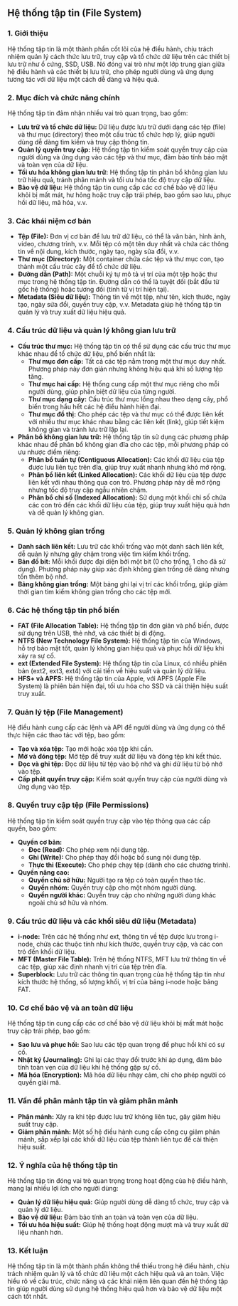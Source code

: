 ## Hệ thống tập tin (File System)

### 1. Giới thiệu

Hệ thống tập tin là một thành phần cốt lõi của hệ điều hành, chịu trách nhiệm quản lý cách thức lưu trữ, truy cập và tổ
chức dữ liệu trên các thiết bị lưu trữ như ổ cứng, SSD, USB. Nó đóng vai trò như một lớp trung gian giữa hệ điều hành và
các thiết bị lưu trữ, cho phép người dùng và ứng dụng tương tác với dữ liệu một cách dễ dàng và hiệu quả.

### 2. Mục đích và chức năng chính

Hệ thống tập tin đảm nhận nhiều vai trò quan trọng, bao gồm:

- **Lưu trữ và tổ chức dữ liệu:** Dữ liệu được lưu trữ dưới dạng các tệp (file) và thư mục (directory) theo một cấu trúc
  tổ chức hợp lý, giúp người dùng dễ dàng tìm kiếm và truy cập thông tin.
- **Quản lý quyền truy cập:** Hệ thống tập tin kiểm soát quyền truy cập của người dùng và ứng dụng vào các tệp và thư
  mục, đảm bảo tính bảo mật và toàn vẹn của dữ liệu.
- **Tối ưu hóa không gian lưu trữ:** Hệ thống tập tin phân bổ không gian lưu trữ hiệu quả, tránh phân mảnh và tối ưu hóa
  tốc độ truy cập dữ liệu.
- **Bảo vệ dữ liệu:** Hệ thống tập tin cung cấp các cơ chế bảo vệ dữ liệu khỏi bị mất mát, hư hỏng hoặc truy cập trái
  phép, bao gồm sao lưu, phục hồi dữ liệu, mã hóa, v.v.

### 3. Các khái niệm cơ bản

- **Tệp (File):** Đơn vị cơ bản để lưu trữ dữ liệu, có thể là văn bản, hình ảnh, video, chương trình, v.v. Mỗi tệp có
  một tên duy nhất và chứa các thông tin về nội dung, kích thước, ngày tạo, ngày sửa đổi, v.v.
- **Thư mục (Directory):** Một container chứa các tệp và thư mục con, tạo thành một cấu trúc cây để tổ chức dữ liệu.
- **Đường dẫn (Path):** Một chuỗi ký tự mô tả vị trí của một tệp hoặc thư mục trong hệ thống tập tin. Đường dẫn có thể
  là tuyệt đối (bắt đầu từ gốc hệ thống) hoặc tương đối (tính từ vị trí hiện tại).
- **Metadata (Siêu dữ liệu):** Thông tin về một tệp, như tên, kích thước, ngày tạo, ngày sửa đổi, quyền truy cập, v.v.
  Metadata giúp hệ thống tập tin quản lý và truy xuất dữ liệu hiệu quả.

### 4. Cấu trúc dữ liệu và quản lý không gian lưu trữ

- **Cấu trúc thư mục:** Hệ thống tập tin có thể sử dụng các cấu trúc thư mục khác nhau để tổ chức dữ liệu, phổ biến nhất
  là:
    - **Thư mục đơn cấp:** Tất cả các tệp nằm trong một thư mục duy nhất. Phương pháp này đơn giản nhưng không hiệu quả
      khi số lượng tệp tăng.
    - **Thư mục hai cấp:** Hệ thống cung cấp một thư mục riêng cho mỗi người dùng, giúp phân biệt dữ liệu của từng
      người.
    - **Thư mục dạng cây:** Cấu trúc thư mục lồng nhau theo dạng cây, phổ biến trong hầu hết các hệ điều hành hiện đại.
    - **Thư mục đồ thị:** Cho phép các tệp và thư mục có thể được liên kết với nhiều thư mục khác nhau bằng các liên
      kết (link), giúp tiết kiệm không gian và tránh lưu trữ lặp lại.
- **Phân bổ không gian lưu trữ:** Hệ thống tập tin sử dụng các phương pháp khác nhau để phân bổ không gian đĩa cho các
  tệp, mỗi phương pháp có ưu nhược điểm riêng:
    - **Phân bổ tuần tự (Contiguous Allocation):** Các khối dữ liệu của tệp được lưu liên tục trên đĩa, giúp truy xuất
      nhanh nhưng khó mở rộng.
    - **Phân bổ liên kết (Linked Allocation):** Các khối dữ liệu của tệp được liên kết với nhau thông qua con trỏ.
      Phương pháp này dễ mở rộng nhưng tốc độ truy cập ngẫu nhiên chậm.
    - **Phân bổ chỉ số (Indexed Allocation):** Sử dụng một khối chỉ số chứa các con trỏ đến các khối dữ liệu của tệp,
      giúp truy xuất hiệu quả hơn và dễ quản lý không gian.

### 5. Quản lý không gian trống

- **Danh sách liên kết:** Lưu trữ các khối trống vào một danh sách liên kết, dễ quản lý nhưng gây chậm trong việc tìm
  kiếm khối trống.
- **Bản đồ bit:** Mỗi khối được đại diện bởi một bit (0 cho trống, 1 cho đã sử dụng). Phương pháp này giúp xác định
  không gian trống dễ dàng nhưng tốn thêm bộ nhớ.
- **Bảng không gian trống:** Một bảng ghi lại vị trí các khối trống, giúp giảm thời gian tìm kiếm không gian trống cho
  các tệp mới.

### 6. Các hệ thống tập tin phổ biến

- **FAT (File Allocation Table):** Hệ thống tập tin đơn giản và phổ biến, được sử dụng trên USB, thẻ nhớ, và các thiết
  bị di động.
- **NTFS (New Technology File System):** Hệ thống tập tin của Windows, hỗ trợ bảo mật tốt, quản lý không gian hiệu quả
  và phục hồi dữ liệu khi xảy ra sự cố.
- **ext (Extended File System):** Hệ thống tập tin của Linux, có nhiều phiên bản (ext2, ext3, ext4) với cải tiến về hiệu
  suất và quản lý dữ liệu.
- **HFS+ và APFS:** Hệ thống tập tin của Apple, với APFS (Apple File System) là phiên bản hiện đại, tối ưu hóa cho SSD
  và cải thiện hiệu suất truy xuất.

### 7. Quản lý tệp (File Management)

Hệ điều hành cung cấp các lệnh và API để người dùng và ứng dụng có thể thực hiện các thao tác với tệp, bao gồm:

- **Tạo và xóa tệp:** Tạo mới hoặc xóa tệp khi cần.
- **Mở và đóng tệp:** Mở tệp để truy xuất dữ liệu và đóng tệp khi kết thúc.
- **Đọc và ghi tệp:** Đọc dữ liệu từ tệp vào bộ nhớ và ghi dữ liệu từ bộ nhớ vào tệp.
- **Cấp phát quyền truy cập:** Kiểm soát quyền truy cập của người dùng và ứng dụng vào tệp.

### 8. Quyền truy cập tệp (File Permissions)

Hệ thống tập tin kiểm soát quyền truy cập vào tệp thông qua các cấp quyền, bao gồm:

- **Quyền cơ bản:**
    - **Đọc (Read):** Cho phép xem nội dung tệp.
    - **Ghi (Write):** Cho phép thay đổi hoặc bổ sung nội dung tệp.
    - **Thực thi (Execute):** Cho phép chạy tệp (dành cho các chương trình).
- **Quyền nâng cao:**
    - **Quyền chủ sở hữu:** Người tạo ra tệp có toàn quyền thao tác.
    - **Quyền nhóm:** Quyền truy cập cho một nhóm người dùng.
    - **Quyền người khác:** Quyền truy cập cho những người dùng khác ngoài chủ sở hữu và nhóm.

### 9. Cấu trúc dữ liệu và các khối siêu dữ liệu (Metadata)

- **i-node:** Trên các hệ thống như ext, thông tin về tệp được lưu trong i-node, chứa các thuộc tính như kích thước,
  quyền truy cập, và các con trỏ đến khối dữ liệu.
- **MFT (Master File Table):** Trên hệ thống NTFS, MFT lưu trữ thông tin về các tệp, giúp xác định nhanh vị trí của tệp
  trên đĩa.
- **Superblock:** Lưu trữ các thông tin quan trọng của hệ thống tập tin như kích thước hệ thống, số lượng khối, vị trí
  của bảng i-node hoặc bảng FAT.

### 10. Cơ chế bảo vệ và an toàn dữ liệu

Hệ thống tập tin cung cấp các cơ chế bảo vệ dữ liệu khỏi bị mất mát hoặc truy cập trái phép, bao gồm:

- **Sao lưu và phục hồi:** Sao lưu các tệp quan trọng để phục hồi khi có sự cố.
- **Nhật ký (Journaling):** Ghi lại các thay đổi trước khi áp dụng, đảm bảo tính toàn vẹn của dữ liệu khi hệ thống gặp
  sự cố.
- **Mã hóa (Encryption):** Mã hóa dữ liệu nhạy cảm, chỉ cho phép người có quyền giải mã.

### 11. Vấn đề phân mảnh tập tin và giảm phân mảnh

- **Phân mảnh:** Xảy ra khi tệp được lưu trữ không liên tục, gây giảm hiệu suất truy cập.
- **Giảm phân mảnh:** Một số hệ điều hành cung cấp công cụ giảm phân mảnh, sắp xếp lại các khối dữ liệu của tệp thành
  liên tục để cải thiện hiệu suất.

### 12. Ý nghĩa của hệ thống tập tin

Hệ thống tập tin đóng vai trò quan trọng trong hoạt động của hệ điều hành, mang lại nhiều lợi ích cho người dùng:

- **Quản lý dữ liệu hiệu quả:** Giúp người dùng dễ dàng tổ chức, truy cập và quản lý dữ liệu.
- **Bảo vệ dữ liệu:** Đảm bảo tính an toàn và toàn vẹn của dữ liệu.
- **Tối ưu hóa hiệu suất:** Giúp hệ thống hoạt động mượt mà và truy xuất dữ liệu nhanh hơn.

### 13. Kết luận

Hệ thống tập tin là một thành phần không thể thiếu trong hệ điều hành, chịu trách nhiệm quản lý và tổ chức dữ liệu một
cách hiệu quả và an toàn. Việc hiểu rõ về cấu trúc, chức năng và các khái niệm liên quan đến hệ thống tập tin giúp người
dùng sử dụng hệ thống hiệu quả hơn và bảo vệ dữ liệu một cách tốt nhất.
